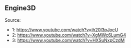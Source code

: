 ## Engine3D
Source:
* 1: https://www.youtube.com/watch?v=ih20l3pJoeU
* 2: https://www.youtube.com/watch?v=XgMWc6LumG4
* 3: https://www.youtube.com/watch?v=HXSuNxpCzdM
